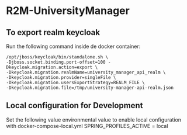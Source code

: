 # R2M-UniversityManager


## To export realm keycloak
Run the following command inside de docker container:
```shell
/opt/jboss/keycloak/bin/standalone.sh \
-Djboss.socket.binding.port-offset=100 -Dkeycloak.migration.action=export \
-Dkeycloak.migration.realmName=university_manager_api_realm \
-Dkeycloak.migration.provider=singleFile \
-Dkeycloak.migration.usersExportStrategy=REALM_FILE \
-Dkeycloak.migration.file=/tmp/university-manager-api-realm.json
```

## Local configuration for Development
Set the following value environmental value to enable local configuration with docker-compose-local.yml
SPRING_PROFILES_ACTIVE = local
